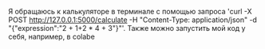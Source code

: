 Я обращаюсь к калькуляторе в терминале с помощью запроса 'curl -X POST http://127.0.0.1:5000/calculate -H "Content-Type: application/json" -d "{\"expression\":\"2 + 1+2 * 4 + 3\"}"'.
Также можно запустить мой код у себя, например, в colabe
